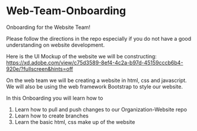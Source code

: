 # Web-Team-Onboarding
Onboarding for the Website Team! 

Please follow the directions in the repo especially if you do not have a good understanding on website development. 

Here is the UI Mockup of the website we will be constructing: 
https://xd.adobe.com/view/c75d3589-8ef4-4c2a-b97d-45159cccb6b4-920e/?fullscreen&hints=off

On the web team we will be creating a website in html, css and javascript. We will also be using the web framework Bootstrap to style our website. 

In this Onboarding you will learn how to 

1. Learn how to pull and push changes to our Organization-Website repo 
2. Learn how to create branches 
3. Learn the basic html, css make up of the website 


